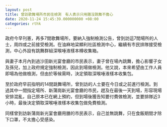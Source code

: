 ```yaml
---
layout: post
title: 曾訪歌舞場所市民往檢測　有人表示只用膳沒跳舞不擔心
date: 2020-11-24 15:45:39.000000000 +08:00
categories: rthk
---
```


政府今早刊憲，再多7間歌舞場所，要納入強制檢測公告，曾到訪這7間場所的人士，周四或之前接受檢測。在油麻地梁顯利社區檢測中心，繼續有市民排隊接受檢測，中心外設有跳舞群組深喉唾液樣本樽收集箱。

與妻子本月內到過沙田新光宴會廳的市民表示，妻子曾在場內跳舞，擔心影響子女及孫兒，加上政府規定強制檢測，因此到場做檢測。他又說，本來希望由工作人員即場為他做檢測，但由於等候需時，決定領取深喉唾液樣本收集包。

至於政府早前指明的14間跳舞場所，曾到訪的人士要在今日或之前進行檢測。到過其中一間指定場所、新蒲崗新光宴會廳的市民，趕及在最後一天到場，形容現場安排混亂，自己原本已在網上預約，但到場後獲告知要付費做檢測，並要排隊近3小時，最後決定領取深喉唾液樣本收集包做免費檢測。

同樣曾到訪新蒲崗新光宴會廳用膳的市民表示，自己並無跳舞，只在食飯期間才除下口罩，不太擔心受感染。
